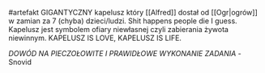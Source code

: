 #artefakt
GIGANTYCZNY kapelusz który [[Alfred]] dostał od [[Ogr|ogrów]] w zamian za 7 (chyba) dzieci/ludzi. Shit happens people die I guess. Kapelusz jest symbolem ofiary niewłasnej czyli zabierania żywota niewinnym. KAPELUSZ IS LOVE, KAPELUSZ IS LIFE. 

*DOWÓD NA PIECZOŁOWITE I PRAWIDŁOWE WYKONANIE ZADANIA* - Snovid
